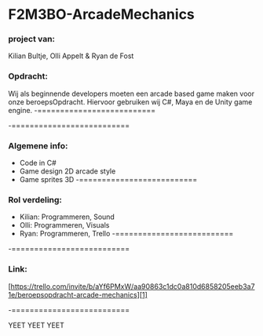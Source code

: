 # F2M3BO-ArcadeMechanics

### project van:
Kilian Bultje, Olli Appelt & Ryan de Fost

### Opdracht:
Wij als beginnende developers moeten een arcade based game maken voor onze beroepsOpdracht.
Hiervoor gebruiken wij C#, Maya en de Unity game engine.
-==========================


-==========================
### Algemene info:

* Code in C#
* Game design 2D arcade style
* Game sprites 3D
-==========================
### Rol verdeling:

* Kilian: Programmeren, Sound
* Olli: Programmeren, Visuals
* Ryan: Programmeren, Trello
-==========================


-==========================
### Link:
[https://trello.com/invite/b/aYf6PMxW/aa90863c1dc0a810d6858205eeb3a71e/beroepsopdracht-arcade-mechanics][1]

-==========================

YEET YEET YEET
